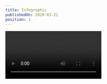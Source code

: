 ```yaml
---
title: Infographic
publishedOn: 2020-03-21
position: 1
---
```


<video controls>
    <source
        src="videos/portfolio/infographic/Junior Designer_Bearded Dragon.mp4"
        type="video/mp4"
    >
</video>